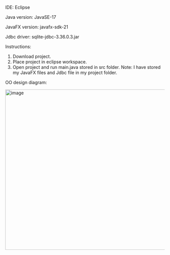 IDE: Eclipse

Java version: JavaSE-17

JavaFX version: javafx-sdk-21

Jdbc driver: sqlite-jdbc-3.36.0.3.jar



Instructions:
1.	Download project.
2.	Place project in eclipse workspace.
3.	Open project and run main.java stored in src folder.
Note: I have stored my JavaFX files and Jdbc file in my project folder.

OO design diagram:

<img width="506" alt="image" src="https://github.com/roylohhh/Data-Analytics-Hub/assets/101264393/cd79b457-7879-4ff9-aa3d-43429ba34ef9">


